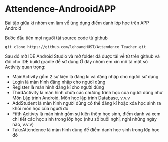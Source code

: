 # Attendence-AndrooidAPP

Bài tập giữa kì nhóm em làm về ứng dụng điểm danh lớp học trên APP Android

Bước đầu tiên mọi người tải source code từ github
```
git clone https://github.com/lehoangHUST/Attendence_Teacher.git
```

Sau đó mở IDE Android Studio và mở folder đã được tải về từ trên github và đợi cho IDE build gradle để sử dụng
Ở đây nhóm em xin mô tả một số Activity quan trọng:
* MainActivity gồm 2 sự kiện là đăng kí và đăng nhập cho người sử dụng
* Login là màn hình đăng nhập cho người dùng
* Register là màn hình đăng kí cho người dùng
* ThirdActivity là màn hình chứa các chương trình học của người dùng như Môn Lập trình Android, Môn học lập trình Database, v.v.v
* AddStudent là màn hình người dùng có thể đăng kí hoặc xóa học sinh ra khỏi môn học của người đó
* Fifth Acitivty là màn hình gồm sự kiện thêm học sinh, điểm danh và xem chi tiết các học sinh trong lớp học (như số buổi nghỉ, nghỉ những ngày nào, v.v.v)
* TakeAttendence là màn hình dùng để điểm danh học sinh trong lớp học đó

